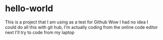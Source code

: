 # hello-world
This is a project that I am using as a test for Github
Wow I had no idea I could do all this with git hub, I'm actually coding from the online code editor
next I'll try to code from my laptop
